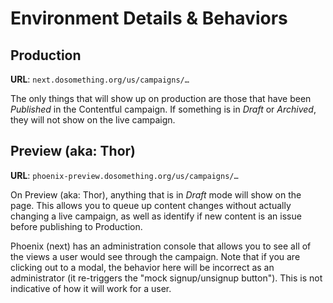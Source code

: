 # Environment Details & Behaviors

## Production
**URL**: `next.dosomething.org/us/campaigns/…`

The only things that will show up on production are those that have been _Published_ in the Contentful campaign. If something is in _Draft_ or _Archived_, they will not show on the live campaign.


## Preview (aka: Thor)
**URL**: `phoenix-preview.dosomething.org/us/campaigns/…`

On Preview (aka: Thor), anything that is in _Draft_ mode will show on the page. This allows you to queue up content changes without actually changing a live campaign, as well as identify if new content is an issue before publishing to Production.

Phoenix (next) has an administration console that allows you to see all of the views a user would see through the campaign. Note that if you are clicking out to a modal, the behavior here will be incorrect as an administrator (it re-triggers the "mock signup/unsignup button"). This is not indicative of how it will work for a user.
